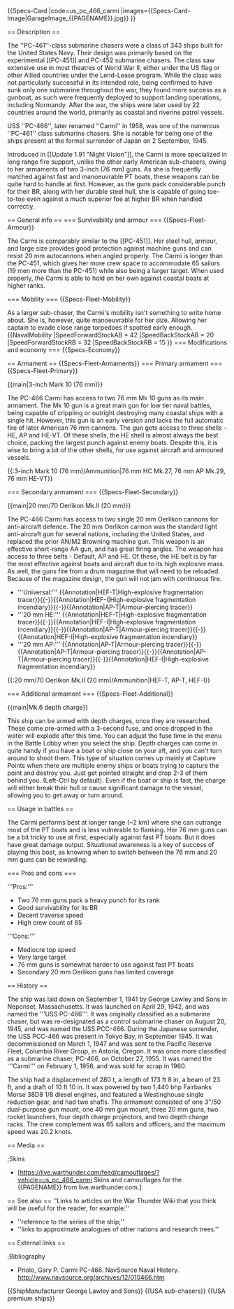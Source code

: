 {{Specs-Card
|code=us_pc_466_carmi
|images={{Specs-Card-Image|GarageImage_{{PAGENAME}}.jpg}}
}}

== Description ==
<!-- ''In the first part of the description, cover the history of the ship's creation and military application. In the second part, tell the reader about using this ship in the game. Add a screenshot: if a beginner player has a hard time remembering vehicles by name, a picture will help them identify the ship in question.'' -->
The ''PC-461''-class submarine chasers were a class of 343 ships built for the United States Navy. Their design was primarily based on the experimental [[PC-451]] and PC-452 submarine chasers. The class saw extensive use in most theatres of World War II, either under the US flag or other Allied countries under the Lend-Lease program. While the class was not particularly successful in its intended role, being confirmed to have sunk only one submarine throughout the war, they found more success as a gunboat, as such were frequently deployed to support landing operations, including Normandy. After the war, the ships were later used by 22 countries around the world, primarily as coastal and riverine patrol vessels.

USS ''PC-466'', later renamed ''Carmi'' in 1958, was one of the numerous ''PC-461'' class submarine chasers. She is notable for being one of the ships present at the formal surrender of Japan on 2 September, 1945.

Introduced in [[Update 1.91 "Night Vision"]], the Carmi is more specialized in long range fire support, unlike the other early American sub-chasers, owing to her armaments of two 3-inch (76 mm) guns. As she is frequently matched against fast and manoeuvrable PT boats, these weapons can be quite hard to handle at first. However, as the guns pack considerable punch for their BR, along with her durable steel hull, she is capable of going toe-to-toe even against a much superior foe at higher BR when handled correctly.

== General info ==
=== Survivability and armour ===
{{Specs-Fleet-Armour}}
<!-- ''Talk about the vehicle's armour. Note the most well-defended and most vulnerable zones, e.g. the ammo magazine. Evaluate the composition of components and assemblies responsible for movement and manoeuvrability. Evaluate the survivability of the primary and secondary armaments separately. Don't forget to mention the size of the crew, which plays an important role in fleet mechanics. Save tips on preserving survivability for the "Usage in battles" section. If necessary, use a graphical template to show the most well-protected or most vulnerable points in the armour.'' -->
The Carmi is comparably similar to the [[PC-451]]. Her steel hull, armour, and large size provides good protection against machine guns and can resist 20 mm autocannons when angled properly. The Carmi is longer than the PC-451, which gives her more crew space to accommodate 65 sailors (19 men more than the PC-451) while also being a larger target. When used properly, the Carmi is able to hold on her own against coastal boats at higher ranks.

=== Mobility ===
{{Specs-Fleet-Mobility}}
<!-- ''Write about the ship's mobility. Evaluate its power and manoeuvrability, rudder rerouting speed, stopping speed at full tilt, with its maximum forward and reverse speed.'' -->
As a larger sub-chaser, the Carmi's mobility isn't something to write home about. She is, however, quite manoeuvrable for her size. Allowing her captain to evade close range torpedoes if spotted early enough.
{{NavalMobility
|SpeedForwardStockAB = 42
|SpeedBackStockAB = 20
|SpeedForwardStockRB = 32
|SpeedBackStockRB = 15
}}
=== Modifications and economy ===
{{Specs-Economy}}

== Armament ==
{{Specs-Fleet-Armaments}}
=== Primary armament ===
{{Specs-Fleet-Primary}}
<!-- ''Provide information about the characteristics of the primary armament. Evaluate their efficacy in battle based on their reload speed, ballistics and the capacity of their shells. Add a link to the main article about the weapon: <code><nowiki>{{main|Weapon name (calibre)}}</nowiki></code>. Broadly describe the ammunition available for the primary armament, and provide recommendations on how to use it and which ammunition to choose.'' -->
{{main|3-inch Mark 10 (76 mm)}}

The PC-466 Carmi has access to two 76 mm Mk 10 guns as its main armament. The Mk 10 gun is a great main gun for low tier naval battles, being capable of crippling or outright destroying many coastal ships with a single hit. However, this gun is an early version and lacks the full automatic fire of later American 76 mm cannons. The gun gets access to three shells - HE, AP and HE-VT. Of these shells, the HE shell is almost always the best choice, packing the largest punch against enemy boats. Despite this, it is wise to bring a bit of the other shells, for use against aircraft and armoured vessels.

{{:3-inch Mark 10 (76 mm)/Ammunition|76 mm HC Mk.27, 76 mm AP Mk.29, 76 mm HE-VT}}

=== Secondary armament ===
{{Specs-Fleet-Secondary}}
<!-- ''Some ships are fitted with weapons of various calibres. Secondary armaments are defined as weapons chosen with the control <code>Select secondary weapon</code>. Evaluate the secondary armaments and give advice on how to use them. Describe the ammunition available for the secondary armament. Provide recommendations on how to use them and which ammunition to choose. Remember that any anti-air armament, even heavy calibre weapons, belong in the next section. If there is no secondary armament, remove this section.'' -->
{{main|20 mm/70 Oerlikon Mk.II (20 mm)}}

The PC-466 Carmi has access to two single 20 mm Oerlikon cannons for anti-aircraft defence. The 20 mm Oerlikon cannon was the standard light anti-aircraft gun for several nations, including the United States, and replaced the prior AN/M2 Browning machine gun. This weapon is an effective short-range AA gun, and has great firing angles. The weapon has access to three belts - Default, AP and HE. Of these, the HE belt is by far the most effective against boats and aircraft due to its high explosive mass. As well, the guns fire from a drum magazine that will need to be reloaded. Because of the magazine design, the gun will not jam with continuous fire.

* '''Universal:''' {{Annotation|HEF-T|High-explosive fragmentation tracer}}{{-}}{{Annotation|HEF-I|High-explosive fragmentation incendiary}}{{-}}{{Annotation|AP-T|Armour-piercing tracer}}
* '''20 mm HE:''' {{Annotation|HEF-T|High-explosive fragmentation tracer}}{{-}}{{Annotation|HEF-I|High-explosive fragmentation incendiary}}{{-}}{{Annotation|AP-T|Armour-piercing tracer}}{{-}}{{Annotation|HEF-I|High-explosive fragmentation incendiary}}
* '''20 mm AP:''' {{Annotation|AP-T|Armour-piercing tracer}}{{-}}{{Annotation|AP-T|Armour-piercing tracer}}{{-}}{{Annotation|AP-T|Armour-piercing tracer}}{{-}}{{Annotation|HEF-I|High-explosive fragmentation incendiary}}

{{:20 mm/70 Oerlikon Mk.II (20 mm)/Ammunition|HEF-T, AP-T, HEF-I}}

=== Additional armament ===
{{Specs-Fleet-Additional}}
<!-- ''Describe the available additional armaments of the ship: depth charges, mines, torpedoes. Talk about their positions, available ammunition and launch features such as dead zones of torpedoes. If there is no additional armament, remove this section.'' -->
{{main|Mk.6 depth charge}}

This ship can be armed with depth charges, once they are researched. These come pre-armed with a 3-second fuse, and once dropped in the water will explode after this time. You can adjust the fuse time in the menu in the Battle Lobby when you select the ship. Depth charges can come in quite handy if you have a boat or ship close on your aft, and you can't turn around to shoot them. This type of situation comes up mainly at Capture Points when there are multiple enemy ships or boats trying to capture the point and destroy you. Just get pointed straight and drop 2-3 of them behind you. (Left-Ctrl by default). Even if the boat or ship is fast, the charge will either break their hull or cause significant damage to the vessel, allowing you to get away or turn around.

== Usage in battles ==
<!-- ''Describe the technique of using this ship, the characteristics of her use in a team and tips on strategy. Abstain from writing an entire guide – don't try to provide a single point of view, but give the reader food for thought. Talk about the most dangerous opponents for this vehicle and provide recommendations on fighting them. If necessary, note the specifics of playing with this vehicle in various modes (AB, RB, SB).'' -->
The Carmi performs best at longer range (~2 km) where she can outrange most of the PT boats and is less vulnerable to flanking. Her 76 mm guns can be a bit tricky to use at first, especially against fast PT boats. But it does have great damage output. Situational awareness is a key of success of playing this boat, as knowing when to switch between the 76 mm and 20 mm guns can be rewarding.

=== Pros and cons ===
<!-- ''Summarise and briefly evaluate the vehicle in terms of its characteristics and combat effectiveness. Mark its pros and cons in the bulleted list. Try not to use more than 6 points for each of the characteristics. Avoid using categorical definitions such as "bad", "good" and the like - use substitutions with softer forms such as "inadequate" and "effective".'' -->
'''Pros:'''

* Two 76 mm guns pack a heavy punch for its rank
* Good survivability for its BR
* Decent traverse speed
* High crew count of 65

'''Cons:'''

* Mediocre top speed
* Very large target
* 76 mm guns is somewhat harder to use against fast PT boats
* Secondary 20 mm Oerlikon guns has limited coverage

== History ==
<!-- ''Describe the history of the creation and combat usage of the ship in more detail than in the introduction. If the historical reference turns out to be too long, take it to a separate article, taking a link to the article about the ship and adding a block "/History" (example: <nowiki>https://wiki.warthunder.com/(Ship-name)/History</nowiki>) and add a link to it here using the <code>main</code> template. Be sure to reference text and sources by using <code><nowiki><ref></ref></nowiki></code>, as well as adding them at the end of the article with <code><nowiki><references /></nowiki></code>. This section may also include the ship's dev blog entry (if applicable) and the in-game encyclopedia description (under <code><nowiki>=== In-game description ===</nowiki></code>, also if applicable).'' -->

The ship was laid down on September 1, 1941 by George Lawley and Sons in Neponset, Massachusetts. It was launched on April 29, 1942, and was named the '''USS PC-466'''. It was originally classified as a submarine chaser, but was re-designated as a control submarine chaser on August 20, 1945, and was named the USS PCC-466. During the Japanese surrender, the USS PCC-466 was present in Tokyo Bay, in September 1945. It was decommissioned on March 1, 1947 and was sent to the Pacific Reserve Fleet, Columbia River Group, in Astoria, Oregon. It was once more classified as a submarine chaser, PC-466, on October 27, 1955. It was named the '''Carmi''' on February 1, 1956, and was sold for scrap in 1960.

The ship had a displacement of 280 t, a length of 173 ft 8 in, a beam of 23 ft, and a draft of 10 ft 10 in. It was powered by two 1,440 bhp Fairbanks Morse 38D8 1/8 diesel engines, and featured a Westinghouse single reduction gear, and had two shafts. The armament consisted of one 3"/50 dual-purpose gun mount, one 40 mm gun mount, three 20 mm guns, two rocket launchers, four depth charge projectors, and two depth charge racks. The crew complement was 65 sailors and officers, and the maximum speed was 20.2 knots.

== Media ==
<!-- ''Excellent additions to the article would be video guides, screenshots from the game, and photos.'' -->

;Skins

* [https://live.warthunder.com/feed/camouflages/?vehicle=us_pc_466_carmi Skins and camouflages for the {{PAGENAME}} from live.warthunder.com.]

== See also ==
''Links to articles on the War Thunder Wiki that you think will be useful for the reader, for example:''

* ''reference to the series of the ship;''
* ''links to approximate analogues of other nations and research trees.''

== External links ==
<!-- ''Paste links to sources and external resources, such as:''
* ''topic on the official game forum;''
* ''other literature.'' -->

;Bibliography

* Priolo, Gary P. Carmi PC-466. NavSource Naval History. http://www.navsource.org/archives/12/010466.htm

{{ShipManufacturer George Lawley and Sons}}
{{USA sub-chasers}}
{{USA premium ships}}